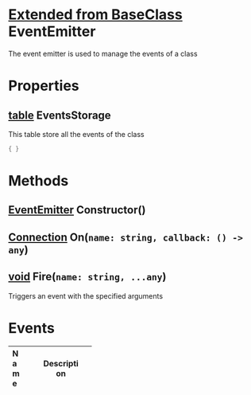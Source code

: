 # [Extended from BaseClass](BaseClass.md) EventEmitter 
The event emitter is used to manage the events of a class
	 
# Properties

## [table](table.md) EventsStorage 
This table store all the events of the class
 
```lua
{ }
```


# Methods

## [EventEmitter](EventEmitter.md) Constructor() 
 
## [Connection](Connection.md) On(`name: string, callback: () -> any`) 
 
## [void](https://create.roblox.com/docs/scripting/luau/nil) Fire(`name: string, ...any`) 
 Triggers an event with the specified arguments
	

# Events
|<div style="width:20%; max-size: 20%">Name</div>|<div style="width:80%; max-size: 80%">Description</div>|
|---|---|



